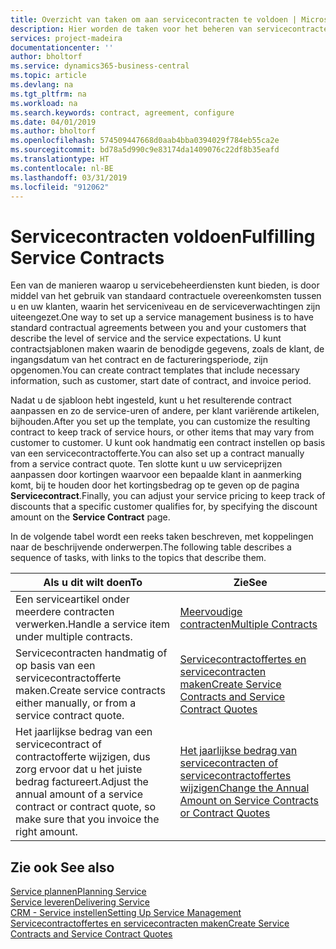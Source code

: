 ```yaml
---
title: Overzicht van taken om aan servicecontracten te voldoen | Microsoft Docs
description: Hier worden de taken voor het beheren van servicecontracten met klanten beschreven.
services: project-madeira
documentationcenter: ''
author: bholtorf
ms.service: dynamics365-business-central
ms.topic: article
ms.devlang: na
ms.tgt_pltfrm: na
ms.workload: na
ms.search.keywords: contract, agreement, configure
ms.date: 04/01/2019
ms.author: bholtorf
ms.openlocfilehash: 574509447668d0aab4bba0394029f784eb55ca2e
ms.sourcegitcommit: bd78a5d990c9e83174da1409076c22df8b35eafd
ms.translationtype: HT
ms.contentlocale: nl-BE
ms.lasthandoff: 03/31/2019
ms.locfileid: "912062"
---
```

# <a name="fulfilling-service-contracts"></a><span data-ttu-id="c6e99-103">Servicecontracten voldoen</span><span class="sxs-lookup"><span data-stu-id="c6e99-103">Fulfilling Service Contracts</span></span> 
<span data-ttu-id="c6e99-104">Een van de manieren waarop u servicebeheerdiensten kunt bieden, is door middel van het gebruik van standaard contractuele overeenkomsten tussen u en uw klanten, waarin het serviceniveau en de serviceverwachtingen zijn uiteengezet.</span><span class="sxs-lookup"><span data-stu-id="c6e99-104">One way to set up a service management business is to have standard contractual agreements between you and your customers that describe the level of service and the service expectations.</span></span> <span data-ttu-id="c6e99-105">U kunt contractsjablonen maken waarin de benodigde gegevens, zoals de klant, de ingangsdatum van het contract en de factureringsperiode, zijn opgenomen.</span><span class="sxs-lookup"><span data-stu-id="c6e99-105">You can create contract templates that include necessary information, such as customer, start date of contract, and invoice period.</span></span>  
  
<span data-ttu-id="c6e99-106">Nadat u de sjabloon hebt ingesteld, kunt u het resulterende contract aanpassen en zo de service-uren of andere, per klant variërende artikelen, bijhouden.</span><span class="sxs-lookup"><span data-stu-id="c6e99-106">After you set up the template, you can customize the resulting contract to keep track of service hours, or other items that may vary from customer to customer.</span></span> <span data-ttu-id="c6e99-107">U kunt ook handmatig een contract instellen op basis van een servicecontractofferte.</span><span class="sxs-lookup"><span data-stu-id="c6e99-107">You can also set up a contract manually from a service contract quote.</span></span> <span data-ttu-id="c6e99-108">Ten slotte kunt u uw serviceprijzen aanpassen door kortingen waarvoor een bepaalde klant in aanmerking komt, bij te houden door het kortingsbedrag op te geven op de pagina **Servicecontract**.</span><span class="sxs-lookup"><span data-stu-id="c6e99-108">Finally, you can adjust your service pricing to keep track of discounts that a specific customer qualifies for, by specifying the discount amount on the **Service Contract** page.</span></span>  

<span data-ttu-id="c6e99-109">In de volgende tabel wordt een reeks taken beschreven, met koppelingen naar de beschrijvende onderwerpen.</span><span class="sxs-lookup"><span data-stu-id="c6e99-109">The following table describes a sequence of tasks, with links to the topics that describe them.</span></span>   
  
|<span data-ttu-id="c6e99-110">**Als u dit wilt doen**</span><span class="sxs-lookup"><span data-stu-id="c6e99-110">**To**</span></span>|<span data-ttu-id="c6e99-111">**Zie**</span><span class="sxs-lookup"><span data-stu-id="c6e99-111">**See**</span></span>|  
|------------|-------------|  
|<span data-ttu-id="c6e99-112">Een serviceartikel onder meerdere contracten verwerken.</span><span class="sxs-lookup"><span data-stu-id="c6e99-112">Handle a service item under multiple contracts.</span></span> | [<span data-ttu-id="c6e99-113">Meervoudige contracten</span><span class="sxs-lookup"><span data-stu-id="c6e99-113">Multiple Contracts</span></span>](service-multiple-contracts.md)|  
|<span data-ttu-id="c6e99-114">Servicecontracten handmatig of op basis van een servicecontractofferte maken.</span><span class="sxs-lookup"><span data-stu-id="c6e99-114">Create service contracts either manually, or from a service contract quote.</span></span>| [<span data-ttu-id="c6e99-115">Servicecontractoffertes en servicecontracten maken</span><span class="sxs-lookup"><span data-stu-id="c6e99-115">Create Service Contracts and Service Contract Quotes</span></span>](service-how-to-create-service-contracts-and-service-contract-quotes.md)|
|<span data-ttu-id="c6e99-116">Het jaarlijkse bedrag van een servicecontract of contractofferte wijzigen, dus zorg ervoor dat u het juiste bedrag factureert.</span><span class="sxs-lookup"><span data-stu-id="c6e99-116">Adjust the annual amount of a service contract or contract quote, so make sure that you invoice the right amount.</span></span>|[<span data-ttu-id="c6e99-117">Het jaarlijkse bedrag van servicecontracten of servicecontractoffertes wijzigen</span><span class="sxs-lookup"><span data-stu-id="c6e99-117">Change the Annual Amount on Service Contracts or Contract Quotes</span></span>](service-how-to-change-the-annual-amount-on-service-contracts-or-contract-quotes.md)|

## <a name="see-also"></a><span data-ttu-id="c6e99-118">Zie ook </span><span class="sxs-lookup"><span data-stu-id="c6e99-118">See also</span></span>
[<span data-ttu-id="c6e99-119">Service plannen</span><span class="sxs-lookup"><span data-stu-id="c6e99-119">Planning Service</span></span>](service-plan-service.md)  
[<span data-ttu-id="c6e99-120">Service leveren</span><span class="sxs-lookup"><span data-stu-id="c6e99-120">Delivering Service</span></span>](service-deliver-service.md)  
[<span data-ttu-id="c6e99-121">CRM - Service instellen</span><span class="sxs-lookup"><span data-stu-id="c6e99-121">Setting Up Service Management</span></span>](service-setup-service.md)  
[<span data-ttu-id="c6e99-122">Servicecontractoffertes en servicecontracten maken</span><span class="sxs-lookup"><span data-stu-id="c6e99-122">Create Service Contracts and Service Contract Quotes</span></span>](service-how-to-create-service-contracts-and-service-contract-quotes.md)  
